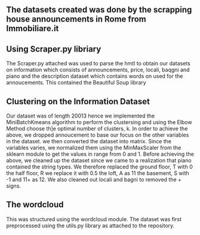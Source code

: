 ## The datasets created was done by the scrapping house announcements in Rome from Immobiliare.it 

## Using Scraper.py libriary
The Scraper.py attached was used to parse the hmtl to obtain our datasets on information which consists of announcements, price, locali, baqgni and piano and the description dataset which contains words on used for the  annoucements. This contained the Beautiful Soup library

## Clustering on the Information Dataset 
Our dataset was of length 20013 hence we implemented the MiniBatchKmeans algorithm to perform the clustersing and using the Elbow Method choose th]e optimal number of clusters, k. 
In order to achieve the above, we dropped annoucement to base our focus on the other variables in the dataset.
we then converted the dataset into matrix. Since the variables varies, we normalized them using the MinMaxScaler from the sklearn module to get the values in range from 0 and 1. 
Before achieving the above, we cleaned up the dataset since we came to a realization that piano contained the string types. We therefore 
replaced the ground floor, T with 0
the half floor, R we replace it with 0.5
the loft, A as 11
the basement, S with -1
and 11+ as 12.
We also cleaned out locali and bagni to removed the + signs.

## The wordcloud 
This was structured using the wordcloud module. The dataset was first preprocessed using the utils.py library as attached to the repository.


